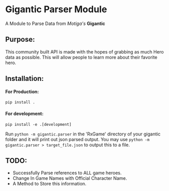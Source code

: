 # Gigantic Parser Module

A Module to Parse Data from *Motiga's* **Gigantic**

## Purpose:
This community built API is made with the hopes of grabbing as much Hero data as possible. This will allow people to learn more about their favorite hero. 

## Installation:

#### For Production:
```
pip install .
```

#### For development:
```
pip install -e .[development]
```

Run `python -m gigantic.parser` in the 'RxGame' directory of your gigantic folder and it will print out json parsed output.
You may use `python -m gigantic.parser > target_file.json` to output this to a file.


## TODO: 

* Successfully Parse references to ALL game heroes.
* Change In Game Names with Official Character Name.
* A Method to Store this information.
